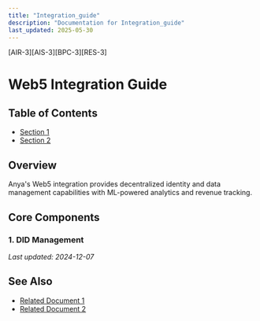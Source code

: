 ```yaml
---
title: "Integration_guide"
description: "Documentation for Integration_guide"
last_updated: 2025-05-30
---
```

[AIR-3][AIS-3][BPC-3][RES-3]


<!-- markdownlint-disable MD013 line-length -->

# Web5 Integration Guide

## Table of Contents

- [Section 1](#section-1)
- [Section 2](#section-2)


## Overview
Anya's Web5 integration provides decentralized identity and data management capabilities with ML-powered analytics and revenue tracking.

## Core Components

### 1. DID Management

*Last updated: 2024-12-07*

## See Also

- [Related Document 1](./related1.md)
- [Related Document 2](./related2.md)
